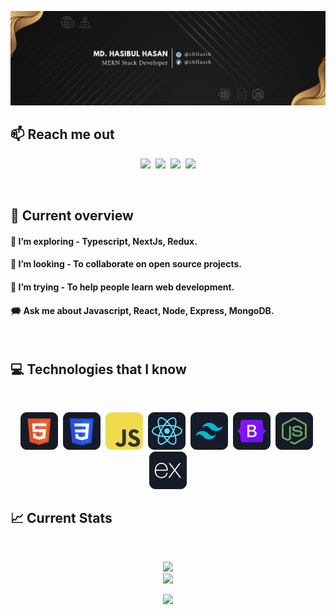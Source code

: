 ![I am a Junior Front-end developer. ](https://github.com/cbhasib/cbhasib/blob/main/images/githubcover.png)

## :mailbox: Reach me out

<p align="center">
<a href="https://www.linkedin.com/in/cbHasib/"><img src="https://img.shields.io/badge/LinkedIn-blue?style=for-the-badge&logo=linkedin&logoColor=white"></a>&nbsp;&nbsp;<a href="https://www.facebook.com/cbHasib"><img src="https://img.shields.io/badge/Facebook-1877F2?style=for-the-badge&logo=facebook&logoColor=white"></a>&nbsp;&nbsp;<a href="https://twitter.com/cbHasib"><img src="https://img.shields.io/badge/Twitter-1DA1F2?style=for-the-badge&logo=twitter&logoColor=white"></a>&nbsp;&nbsp;<a href="mailto:hasibul.hasan2905@gmail.com"><img src="https://img.shields.io/badge/Gmail-D14836?style=for-the-badge&logo=gmail&logoColor=white"></a></p><br/>

## :eyes: Current overview

#### 🌱 I’m exploring - Typescript, NextJs, Redux.

#### 👯 I’m looking - To collaborate on open source projects.

#### 🤔 I’m trying - To help people learn web development.

#### 🗯️ Ask me about Javascript, React, Node, Express, MongoDB.

<br />

## :computer: Technologies that I know

<br>
<p align="center">
<picture><img title="HTML" src="https://github.com/cbhasib/cbhasib/blob/main/images/icons/HTML.png"/></picture>&nbsp;
<picture><img title="CSS" src="https://github.com/cbhasib/cbhasib/blob/main/images/icons/css.png"/></picture>&nbsp;
<picture><img title="JavaScript" src="https://github.com/cbhasib/cbhasib/blob/main/images/icons/JavaScript.png"/></picture>&nbsp;
<picture><img title="ReactJS" src="https://github.com/cbhasib/cbhasib/blob/main/images/icons/react.png"/></picture>&nbsp;
<picture><img title="TailwindCss" src="https://github.com/cbhasib/cbhasib/blob/main/images/icons/tailwind.png"/></picture>&nbsp;
<picture><img title="Bootstrap" src="https://github.com/cbhasib/cbhasib/blob/main/images/icons/Bootsrap.png"/></picture>&nbsp;
<picture><img title="NodeJS" src="https://github.com/cbhasib/cbhasib/blob/main/images/icons/node.png"/></picture>&nbsp;
<picture><img title="ExpressJS" src="https://github.com/cbhasib/cbhasib/blob/main/images/icons/express.png"/>
</picture><br/>

## :chart_with_upwards_trend: Current Stats

<br />
<p align="center">
  <picture><img width="60%" src="https://github-readme-streak-stats.herokuapp.com/?user=cbhasib&background=0D1117&sideNums=FFFFFF&sideLabels=9A9A9A&currStreakNum=FB8C00&dates=6E6E6E" /></picture> <br/>
  <picture><img width="40%" src="https://github-readme-stats.vercel.app/api/top-langs/?username=cbHasib&theme=radical&hide_border=false&include_all_commits=false&count_private=false&layout=compact" /></picture>
</p>
<p align="center">
  <picture><img src="https://komarev.com/ghpvc/?username=cbHasib&label=Visitors+Count&color=brightgreen" /></picture>
</p>
